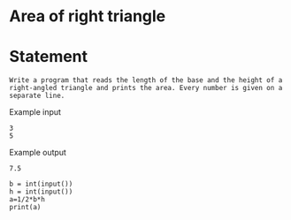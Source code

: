 # Area of right triangle
# Statement
```
Write a program that reads the length of the base and the height of a right-angled triangle and prints the area. Every number is given on a separate line.
```
Example input
```
3
5
```
Example output
```
7.5
```
```
b = int(input())
h = int(input())
a=1/2*b*h
print(a)
```
